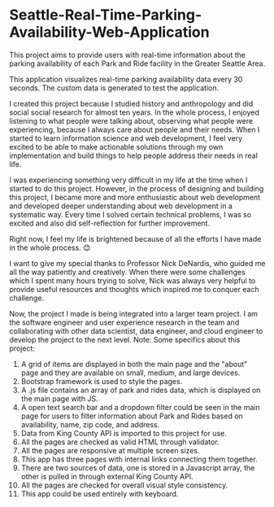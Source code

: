 # Seattle-Real-Time-Parking-Availability-Web-Application

This project aims to provide users with real-time information about the parking availability of each Park and Ride facility in the Greater Seattle Area.

This application visualizes real-time parking availability data every 30 seconds. The custom data is generated to test the application.

I created this project because I studied history and anthropology and did social social research for almost ten years. In the whole process, I enjoyed listening to what people were talking about, observing what people were experiencing, because I always care about people and their needs. When I started to learn information science and web development, I feel very excited to be able to make actionable solutions through my own implementation and build things to help people address their needs in real life.

I was experiencing something very difficult in my life at the time when I started to do this project. However, in the process of designing and building this project, I became more and more enthusiastic about web development and developed deeper understanding about web development in a systematic way. Every time I solved certain technical problems, I was so excited and also did self-reflection for further improvement.

Right now, I feel my life is brightened because of all the efforts I have made in the whole process. 😊

I want to give my special thanks to Professor Nick DeNardis, who guided me all the way patiently and creatively. When there were some challenges which I spent many hours trying to solve, Nick was always very helpful to provide useful resources and thoughts which inspired me to conquer each challenge.

Now, the project I made is being integrated into a larger team project. I am the software engineer and user experience research in the team and collaborating with other data scientist, data engineer, and cloud engineer to develop the project to the next level.
Note:
Some specifics about this project:

1. A grid of items are displayed in both the main page and the "about" page and they are available on small, medium, and large devices.
2. Bootstrap framework is used to style the pages.
3. A .js file contains an array of park and rides data, which is displayed on the main page with JS.
4. A open text search bar and a dropdown filter could be seen in the main page for users to filter information about Park and Rides based on availability, name, zip code, and address.
5. Data from King County API is imported to this project for use.
6. All the pages are checked as valid HTML through validator.
7. All the pages are responsive at multiple screen sizes.
8. This app has three pages with internal links connecting them together.
9. There are two sources of data, one is stored in a Javascript array, the other is pulled in through external King County API.
10. All the pages are checked for overall visual style consistency.
11. This app could be used entirely with keyboard.
